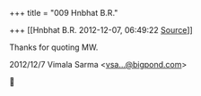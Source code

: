 +++
title = "009 Hnbhat B.R."

+++
[[Hnbhat B.R.	2012-12-07, 06:49:22 [Source](https://groups.google.com/g/samskrita/c/GGUUNKowKVA)]]



Thanks for quoting MW.

  
  

2012/12/7 Vimala Sarma \<[vsa...@bigpond.com]()\>



